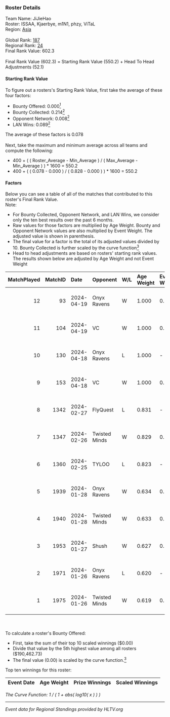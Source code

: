 ### Roster Details<br />
Team Name: JiJieHao<br />
Roster: ISSAA, Kjaerbye, m1N1, phzy, ViTaL<br />
Region: [Asia]( ../standings_asia.md)<br />
<br />
Global Rank: [187](../standings_global.md)<br />
Regional Rank: [24]( ../standings_asia.md)<br />
Final Rank Value:  602.3<br />
<br />
Final Rank Value (602.3) = Starting Rank Value (550.2) + Head To Head Adjustments (52.1)<br />

#### Starting Rank Value<br />
To figure out a rosters's Starting Rank Value, first take the average of these four factors:<br />
- Bounty Offered: 0.000[<sup>1</sup>](#table2)
- Bounty Collected: 0.214[<sup>2</sup>](#table1)
- Opponent Network: 0.008[<sup>2</sup>](#table1)
- LAN Wins: 0.089[<sup>2</sup>](#table1)

The average of these factors is 0.078<br />
<br />
Next, take the maximum and minimum average across all teams and compute the following:<br />
- 400 + ( ( Roster_Average - Min_Average ) / ( Max_Average - Min_Average ) ) * 1600 = 550.2
- 400 + ( ( 0.078 - 0.000 ) / ( 0.828 - 0.000 ) ) * 1600 = 550.2


#### Factors<br />
Below you can see a table of all of the matches that contributed to this roster's Final Rank Value.<br />
Note:<br />

- For Bounty Collected, Opponent Network, and LAN Wins, we consider only the ten best results over the past 6 months.
- Raw values for those factors are multiplied by Age Weight. Bounty and Opponent Network values are also multiplied by Event Weight. The adjusted value is shown in parenthesis.
- The final value for a factor is the total of its adjusted values divided by 10. Bounty Collected is further scaled by the curve function[<sup>3</sup>](#curveFunction)
- Head to head adjustments are based on rosters' starting rank values. The results shown below are adjusted by Age Weight and not Event Weight
<span id="table1"></span><br />


| MatchPlayed | MatchID | Date       | Opponent      | W/L | Age Weight | Event Weight | Bounty Collected | Opponent Network | LAN Wins  | H2H Adjustment | Participating Roster               |
| -: | -: | :- | :- | :- | :- | :- | :- | :- | :- | -: | :- |
|          12 |      93 | 2024-04-19 | Onyx Ravens   | W   | 1.000      | 0.143        | 0.008 (0.001)    | 0.160 (0.023)    | 0 (0.000) |          18.33 | ISSAA, Kjaerbye, m1N1, phzy, ViTaL |
|          11 |     104 | 2024-04-19 | VC            | W   | 1.000      | 0.143        | 0.000 (0.000)    | 0.046 (0.007)    | 0 (0.000) |           8.53 | ISSAA, Kjaerbye, m1N1, phzy, ViTaL |
|          10 |     130 | 2024-04-18 | Onyx Ravens   | L   | 1.000      | -            | -                | -                | -         |         -12.57 | ISSAA, Kjaerbye, m1N1, phzy, ViTaL |
|           9 |     153 | 2024-04-18 | VC            | W   | 1.000      | 0.143        | 0.000 (0.000)    | 0.046 (0.007)    | 0 (0.000) |           8.15 | ISSAA, Kjaerbye, m1N1, phzy, ViTaL |
|           8 |    1342 | 2024-02-27 | FlyQuest      | L   | 0.831      | -            | -                | -                | -         |          -1.04 | DavCost, El1an, ISSAA, m1N1, ViTaL |
|           7 |    1347 | 2024-02-26 | Twisted Minds | W   | 0.829      | 0.143        | 0.000 (0.000)    | 0.082 (0.010)    | 1 (0.829) |           7.28 | DavCost, El1an, ISSAA, m1N1, ViTaL |
|           6 |    1360 | 2024-02-25 | TYLOO         | L   | 0.823      | -            | -                | -                | -         |          -3.17 | DavCost, El1an, ISSAA, m1N1, ViTaL |
|           5 |    1939 | 2024-01-28 | Onyx Ravens   | W   | 0.634      | 0.143        | 0.008 (0.001)    | 0.160 (0.014)    | 0 (0.000) |          12.25 | DavCost, El1an, ISSAA, m1N1, ViTaL |
|           4 |    1940 | 2024-01-28 | Twisted Minds | W   | 0.633      | 0.143        | 0.000 (0.000)    | 0.082 (0.007)    | 0 (0.000) |           6.11 | DavCost, El1an, ISSAA, m1N1, ViTaL |
|           3 |    1953 | 2024-01-27 | Shush         | W   | 0.627      | 0.143        | 0.003 (0.000)    | 0.053 (0.005)    | 0 (0.000) |           9.25 | DavCost, El1an, ISSAA, m1N1, ViTaL |
|           2 |    1971 | 2024-01-26 | Onyx Ravens   | L   | 0.620      | -            | -                | -                | -         |          -6.85 | DavCost, El1an, ISSAA, m1N1, ViTaL |
|           1 |    1975 | 2024-01-26 | Twisted Minds | W   | 0.619      | 0.143        | 0.000 (0.000)    | 0.082 (0.007)    | 0 (0.000) |           5.85 | DavCost, El1an, ISSAA, m1N1, ViTaL |

<br />
<span id="table2"></span><br />
To calculate a roster's Bounty Offered:<br />

- First, take the sum of their top 10 scaled winnings ($0.00)
- Divide that value by the 5th highest value among all rosters ($190,462.73)
- The final value (0.00) is scaled by the curve function.[<sup>3</sup>](#curveFunction)

Top ten winnings for this roster:<br />

| Event Date | Age Weight | Prize Winnings | Scaled Winnings |
| :- | -: | :- | :- |


<span id="curveFunction"></span>_The Curve Function: 1 / ( 1 + abs( log10( x ) ) )_<br />

---
_Event data for Regional Standings provided by HLTV.org_<br />
